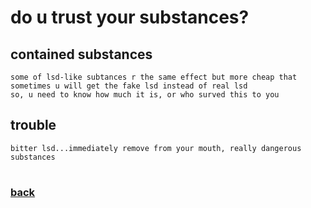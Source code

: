 # do u trust your substances?


## contained substances
    some of lsd-like subtances r the same effect but more cheap that sometimes u will get the fake lsd instead of real lsd
    so, u need to know how much it is, or who surved this to you
## trouble
    bitter lsd...immediately remove from your mouth, really dangerous substances

#
### [back](main.md)